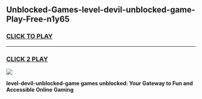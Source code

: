 
## Unblocked-Games-level-devil-unblocked-game-Play-Free-n1y65
<h3>
<a href="https://premium76.site?title=level-devil-unblocked-game&ref=10A">CLICK TO PLAY</a></h3>
<hr>

<h3>
<a href="https://premium76.site?title=level-devil-unblocked-game&ref=10A">CLICK 2 PLAY</a>
  
</h3>

<a href="https://premium76.site?title=level-devil-unblocked-game&ref=10A"><img src="https://clearcache.store/games.png"></a>


**level-devil-unblocked-game games unblocked: Your Gateway to Fun and Accessible Online Gaming**
